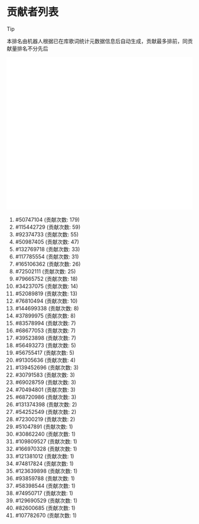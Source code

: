 # 贡献者列表

> [!TIP]
> 本排名由机器人根据已在库歌词统计元数据信息后自动生成，贡献最多排前，同贡献量排名不分先后

![贡献者头像画廊](./CONTRIBUTORS.svg)

1. #50747104 (贡献次数: 179)
2. #115442729 (贡献次数: 59)
3. #92374733 (贡献次数: 55)
4. #50987405 (贡献次数: 47)
5. #132769718 (贡献次数: 33)
6. #117785554 (贡献次数: 31)
7. #165106362 (贡献次数: 26)
8. #72502111 (贡献次数: 25)
9. #79665752 (贡献次数: 18)
10. #34237075 (贡献次数: 14)
11. #52089819 (贡献次数: 13)
12. #76810494 (贡献次数: 10)
13. #144699338 (贡献次数: 8)
14. #37899975 (贡献次数: 8)
15. #83578994 (贡献次数: 7)
16. #68677053 (贡献次数: 7)
17. #39523898 (贡献次数: 7)
18. #56493273 (贡献次数: 5)
19. #56755417 (贡献次数: 5)
20. #91305636 (贡献次数: 4)
21. #139452696 (贡献次数: 3)
22. #30791583 (贡献次数: 3)
23. #69028759 (贡献次数: 3)
24. #70494801 (贡献次数: 3)
25. #68720986 (贡献次数: 3)
26. #131374398 (贡献次数: 2)
27. #54252549 (贡献次数: 2)
28. #72300219 (贡献次数: 2)
29. #51047891 (贡献次数: 1)
30. #30862240 (贡献次数: 1)
31. #109809527 (贡献次数: 1)
32. #166970328 (贡献次数: 1)
33. #121381012 (贡献次数: 1)
34. #74817824 (贡献次数: 1)
35. #123639898 (贡献次数: 1)
36. #93859788 (贡献次数: 1)
37. #58398544 (贡献次数: 1)
38. #74950717 (贡献次数: 1)
39. #129690529 (贡献次数: 1)
40. #82600685 (贡献次数: 1)
41. #107782670 (贡献次数: 1)
